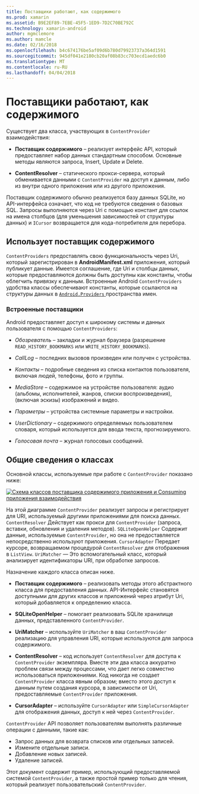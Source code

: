 ```yaml
---
title: Поставщики работают, как содержимого
ms.prod: xamarin
ms.assetid: B9E2EF89-7EBE-45F5-1ED9-7D2C70BE792C
ms.technology: xamarin-android
author: mgmclemore
ms.author: mamcle
ms.date: 02/16/2018
ms.openlocfilehash: b4c674176be5af09d6b780d79923737a364d1591
ms.sourcegitcommit: 945df041e2180cb20af08b83cc703ecd1aedc6b0
ms.translationtype: MT
ms.contentlocale: ru-RU
ms.lasthandoff: 04/04/2018
---
```

# <a name="how-content-providers-work"></a>Поставщики работают, как содержимого

Существует два класса, участвующих в `ContentProvider` взаимодействия:

- **Поставщик содержимого** &ndash; реализует интерфейс API, который предоставляет набор данных стандартным способом. Основные методы являются запроса, Insert, Update и Delete.

- **ContentResolver** &ndash; статического прокси-сервера, который обменивается данными с `ContentProvider` на доступ к данным, либо из внутри одного приложения или из другого приложения.

Поставщик содержимого обычно реализуется базу данных SQLite, но API-интерфейса означает, что код не требуются сведения о базовых SQL. Запросы выполняются через Uri с помощью констант для ссылок на имена столбцов (для уменьшения зависимостей от структуры данных) и `ICursor` возвращается для кода-потребителя для перебора.


## <a name="consuming-a-contentprovider"></a>Использует поставщик содержимого

`ContentProviders` предоставлять свою функциональность через Uri, который зарегистрирован в **AndroidManifest.xml** приложения, который публикует данные. Имеется соглашение, где Uri и столбцы данных, которые предоставляются должны быть доступны как константы, чтобы облегчить привязку к данным. Встроенные Android `ContentProviders` удобства классы обеспечивают константы, которые ссылаются на структуры данных в [ `Android.Providers` ](https://developer.xamarin.com/api/namespace/Android.Provider/) пространства имен.



### <a name="built-in-providers"></a>Встроенные поставщики

Android предоставляет доступ к широкому системы и данных пользователя с помощью `ContentProviders`:

- *Обозреватель* &ndash; закладки и журнал браузера (разрешение `READ_HISTORY_BOOKMARKS` или `WRITE_HISTORY_BOOKMARKS`).

- *CallLog* &ndash; последних вызовов произведен или получен с устройства.

- *Контакты* &ndash; подробные сведения из списка контактов пользователя, включая людей, телефоны, фото и группы.

- *MediaStore* &ndash; содержимое на устройстве пользователя: аудио (альбомы, исполнителей, жанров, списки воспроизведения), (включая эскизы) изображений и видео.

- *Параметры* &ndash; устройства системные параметры и настройки.

- *UserDictionary* &ndash; содержимого определяемых пользователем словаря, который используется для ввода текста, прогнозируемого.

- *Голосовая почта* &ndash; журнал голосовых сообщений.



## <a name="classes-overview"></a>Общие сведения о классах

Основной классы, используемые при работе с `ContentProvider` показано ниже:

[![Схема классов поставщика содержимого приложения и Consuming приложения взаимодействия](how-it-works-images/classdiagram1.png)](how-it-works-images/classdiagram1.png#lightbox)

На этой диаграмме `ContentProvider` реализует запросы и регистрирует для URI, используемый другими приложениями для поиска данных. `ContentResolver` Действует как прокси для `ContentProvider` (запроса, вставки, обновления и удаления методов). `SQLiteOpenHelper` Содержит данные, используемые `ContentProvider`, но она не предоставляется непосредственно используют приложения.
`CursorAdapter` Передает курсоре, возвращаемом процедурой `ContentResolver` для отображения в `ListView`. `UriMatcher` — Это вспомогательный класс, который анализирует идентификаторы URI, при обработке запросов.

Назначение каждого класса описан ниже.

- **Поставщик содержимого** &ndash; реализовать методы этого абстрактного класса для предоставления данных. API-Интерфейс становятся доступными для других классов и приложений через атрибут Uri, который добавляется к определению класса.

- **SQLiteOpenHelper** &ndash; помогает реализовать SQLite хранилище данных, представленного `ContentProvider`.

- **UriMatcher** &ndash; используйте `UriMatcher` в ваш `ContentProvider` реализацию для управления URI, которые используются для запроса содержимого.

- **ContentResolver** &ndash; код использует `ContentResolver` для доступа к `ContentProvider` экземпляра. Вместе эти два класса аккуратно проблем связи между процессами, что дает легко совместно использоваться приложениями. Код никогда не создает `ContentProvider` класса явным образом; вместо этого доступ к данным путем создания курсора, в зависимости от Uri, предоставляемые `ContentProvider` приложения.

- **CursorAdapter** &ndash; используйте `CursorAdapter` или `SimpleCursorAdapter` для отображения данных, доступ к ней через `ContentProvider`.

`ContentProvider` API позволяет пользователям выполнять различные операции с данными, такие как:

-  Запрос данных для возврата списков или отдельных записей.
-  Измените отдельные записи.
-  Добавление новых записей.
-  Удаление записей.

Этот документ содержит пример, использующий предоставляемой системой `ContentProvider`, а также простой пример только для чтения, который реализует пользовательский `ContentProvider`.

